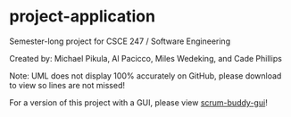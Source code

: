 # project-application
Semester-long project for CSCE 247 / Software Engineering

Created by:
Michael Pikula, 
Al Pacicco, 
Miles Wedeking, and 
Cade Phillips

Note: UML does not display 100% accurately on GitHub, please download to view so lines are not missed!

For a version of this project with a GUI, please view [scrum-buddy-gui](https://github.com/Mikul958/scrum-buddy-gui)!
